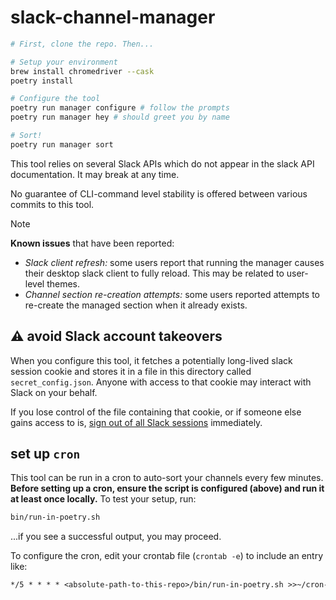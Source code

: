# slack-channel-manager

```sh
# First, clone the repo. Then...

# Setup your environment
brew install chromedriver --cask
poetry install

# Configure the tool
poetry run manager configure # follow the prompts
poetry run manager hey # should greet you by name

# Sort!
poetry run manager sort
```

This tool relies on several Slack APIs which do not appear in the slack API
documentation. It may break at any time.

No guarantee of CLI-command level stability is offered between various commits
to this tool.

> [!Note]
> **Known issues** that have been reported:
> - _Slack client refresh:_ some users report that running the manager causes
>   their desktop slack client to fully reload. This may be related to
>   user-level themes.
> - _Channel section re-creation attempts:_ some users reported attempts to
>   re-create the managed section when it already exists.

## ⚠️ avoid Slack account takeovers

When you configure this tool, it fetches a potentially long-lived slack session
cookie and stores it in a file in this directory called `secret_config.json`.
Anyone with access to that cookie may interact with Slack on your behalf.

If you lose control of the file containing that cookie, or if someone else gains
access to is, [sign out of all Slack sessions](https://slack.com/help/articles/214613347-Sign-out-of-Slack)
immediately.

## set up `cron`

This tool can be run in a cron to auto-sort your channels every few minutes.
**Before setting up a cron, ensure the script is configured (above) and run it
at least once locally.** To test your setup, run:

```sh
bin/run-in-poetry.sh
```

...if you see a successful output, you may proceed.

To configure the cron, edit your crontab file (`crontab -e`) to include an entry
like:

```txt
*/5 * * * * <absolute-path-to-this-repo>/bin/run-in-poetry.sh >>~/cron-stdout.log 2>>~/cron-stderr.log
```
